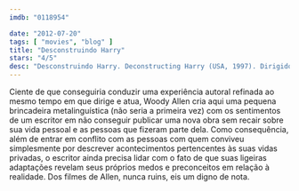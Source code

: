 ```yaml
---
imdb: "0118954"

date: "2012-07-20"
tags: [ "movies", "blog" ]
title: "Desconstruindo Harry"
stars: "4/5"
desc: "Desconstruindo Harry. Deconstructing Harry (USA, 1997). Dirigido por Woody Allen. Escrito por Woody Allen. Com Judy Davis, Julia Louis-Dreyfus, Stephanie Roth Haberle, Dan Frazer, Joel Leffert, Lynn Cohen, Richard Benjamin, Joe Buck, Jane Hoffman."
---
```

Ciente de que conseguiria conduzir uma experiência autoral refinada ao mesmo tempo em que dirige e atua, Woody Allen cria aqui uma pequena brincadeira metalinguística (não seria a primeira vez) com os sentimentos de um escritor em não conseguir publicar uma nova obra sem recair sobre sua vida pessoal e as pessoas que fizeram parte dela. Como consequência, além de entrar em conflito com as pessoas com quem conviveu simplesmente por descrever acontecimentos pertencentes às suas vidas privadas, o escritor ainda precisa lidar com o fato de que suas ligeiras adaptações revelam seus próprios medos e preconceitos em relação à realidade. Dos filmes de Allen, nunca ruins, eis um digno de nota.

